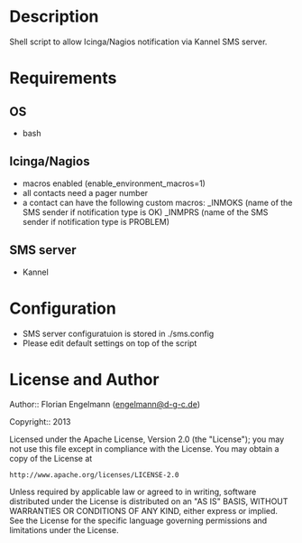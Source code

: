Description
===========

Shell script to allow Icinga/Nagios notification via Kannel SMS server.

Requirements
============

OS
--
* bash

Icinga/Nagios
-------------
* macros enabled  (enable_environment_macros=1)
* all contacts need a pager number
* a contact can have the following custom macros:
 _INMOKS <some sender name> (name of the SMS sender if notification type is OK)
 _INMPRS <some sender name> (name of the SMS sender if notification type is PROBLEM)

SMS server
----------
* Kannel


Configuration
==============

* SMS server configuratuion is stored in ./sms.config
* Please edit default settings on top of the script

License and Author
==================

Author:: Florian Engelmann (<engelmann@d-g-c.de>)

Copyright:: 2013 

Licensed under the Apache License, Version 2.0 (the "License");
you may not use this file except in compliance with the License.
You may obtain a copy of the License at

    http://www.apache.org/licenses/LICENSE-2.0

Unless required by applicable law or agreed to in writing, software
distributed under the License is distributed on an "AS IS" BASIS,
WITHOUT WARRANTIES OR CONDITIONS OF ANY KIND, either express or implied.
See the License for the specific language governing permissions and
limitations under the License.
